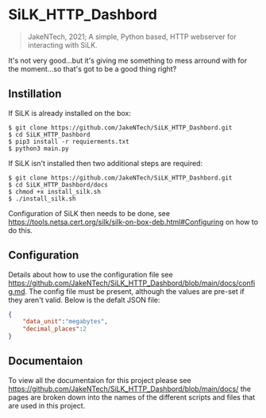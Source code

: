 # SiLK_HTTP_Dashbord
> JakeNTech, 2021; A simple, Python based, HTTP webserver for interacting with SiLK.

It's not very good...but it's giving me something to mess arround with for the moment...so that's got to be a good thing right?
## Instillation
If SiLK is already installed on the box:
```
$ git clone https://github.com/JakeNTech/SiLK_HTTP_Dashbord.git
$ cd SiLK_HTTP_Dashbord
$ pip3 install -r requierments.txt
$ python3 main.py
```
If SiLK isn't installed then two additional steps are required:
```
$ git clone https://github.com/JakeNTech/SiLK_HTTP_Dashbord.git
$ cd SiLK_HTTP_Dashbord/docs
$ chmod +x install_silk.sh
$ ./install_silk.sh
```
Configuration of SiLK then needs to be done, see <https://tools.netsa.cert.org/silk/silk-on-box-deb.html#Configuring> on how to do this.

## Configuration
Details about how to use the configuration file see <https://github.com/JakeNTech/SiLK_HTTP_Dashbord/blob/main/docs/config.md>. The config file must be present, although the values are pre-set if they aren't valid. Below is the defalt JSON file:
```JSON
{
	"data_unit":"megabytes",
	"decimal_places":2
}
```
## Documentaion
To view all the documentaion for this project please see <https://github.com/JakeNTech/SiLK_HTTP_Dashbord/blob/main/docs/> the pages are broken down into the names of the different scripts and files that are used in this project.